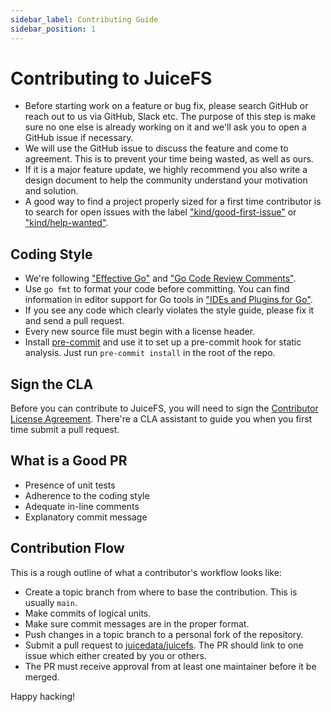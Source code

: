```yaml
---
sidebar_label: Contributing Guide
sidebar_position: 1
---
```


# Contributing to JuiceFS

- Before starting work on a feature or bug fix, please search GitHub or reach out to us via GitHub, Slack etc. The purpose of this step is make sure no one else is already working on it and we'll ask you to open a GitHub issue if necessary.
- We will use the GitHub issue to discuss the feature and come to agreement. This is to prevent your time being wasted, as well as ours.
- If it is a major feature update, we highly recommend you also write a design document to help the community understand your motivation and solution.
- A good way to find a project properly sized for a first time contributor is to search for open issues with the label ["kind/good-first-issue"](https://github.com/juicedata/juicefs/labels/kind%2Fgood-first-issue) or ["kind/help-wanted"](https://github.com/juicedata/juicefs/labels/kind%2Fhelp-wanted).

## Coding Style

- We're following ["Effective Go"](https://golang.org/doc/effective_go.html) and ["Go Code Review Comments"](https://github.com/golang/go/wiki/CodeReviewComments).
- Use `go fmt` to format your code before committing. You can find information in editor support for Go tools in ["IDEs and Plugins for Go"](https://github.com/golang/go/wiki/IDEsAndTextEditorPlugins).
- If you see any code which clearly violates the style guide, please fix it and send a pull request.
- Every new source file must begin with a license header.
- Install [pre-commit](https://pre-commit.com/) and use it to set up a pre-commit hook for static analysis. Just run `pre-commit install` in the root of the repo.

## Sign the CLA

Before you can contribute to JuiceFS, you will need to sign the [Contributor License Agreement](https://cla-assistant.io/juicedata/juicefs). There're a CLA assistant to guide you when you first time submit a pull request.

## What is a Good PR

- Presence of unit tests
- Adherence to the coding style
- Adequate in-line comments
- Explanatory commit message

## Contribution Flow

This is a rough outline of what a contributor's workflow looks like:

- Create a topic branch from where to base the contribution. This is usually `main`.
- Make commits of logical units.
- Make sure commit messages are in the proper format.
- Push changes in a topic branch to a personal fork of the repository.
- Submit a pull request to [juicedata/juicefs](https://github.com/juicedata/juicefs/compare). The PR should link to one issue which either created by you or others.
- The PR must receive approval from at least one maintainer before it be merged.

Happy hacking!
